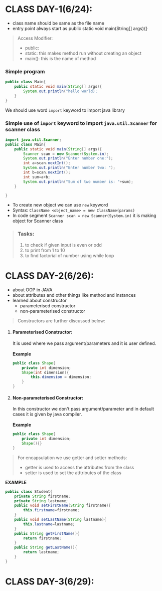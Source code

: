 # CLASS DAY-1(6/24):
* class name should be same as the file name
* entry point always start as public static void main(String[] args){}
> Access Modifier:
> - public:
> - static: this makes method run without creating an object
> - main(): this is the name of method
>
### Simple program
```java
public class Main{
    public static void main(String[] args){
        System.out.println("hello world);
    }
}
```
We should use word `import` keyword to import java library<br>
### Simple use of `import` keyword to import `java.util.Scanner` for scanner class
```java
import java.util.Scanner;
public class Main{
    public static void main(String[] args){
        Scanner scan = new Scanner(System.in);
        System.out.println("Enter number one:");
        int a=scan.nextInt();
        System.out.println("Enter number two: ");
        int b=scan.nextInt();
        int sum=a+b;
        System.out.println("Sum of two number is: "+sum);
    }

}
```
* To create new object we can use `new` keyword
* Syntax: `ClassName <object_name> = new ClassName(params)`
* In code segment `Scanner scan = new Scanner(System.in)` it is making object for Scanner class
> ### Tasks:
> 1. to check if given input is even or odd
> 2. to print from 1 to 10
> 3. to find factorial of number using while loop



# CLASS DAY-2(6/26):
* about OOP in JAVA
* about attributes and other things like method and instances
* learned about constructor
  * parameterised constructor
  * non-parameterised constructor
> Constructors are further discussed below:
1. #### Parameterised Constructor: 
    It is used where we pass argument/parameters and it is user defined.<br><br>
    **Example**<br>
    ```java
    public class Shape{
        private int dimension;
        Shape(int dimension){
            this.dimension = dimension;
        }
    }
    ```
2. #### Non-parameterised Constructor: 
    In this constructor we don't pass argument/parameter and in default cases it is given by java compiler.<br><br>
    **Example**<br>
    ```java
    public class Shape{
        private int dimension;
        Shape(){}
    }
    ```
> For encapsulation we use getter and setter methods:
> - getter is used to access the attributes from the class
> - setter is used to set the atttributes of the class
>
**EXAMPLE**<br>
```java
public class Student{
    private String firstname;
    private String lastname;
    public void setFirstName(String firstname){
        this.firstname=firstname;
    }
    public void setLastName(String lastname){
        this.lastname=lastname;
    }
    public String getFirstName(){
        return firstname;
    }
    public String getLastName(){
        return lastname;
    }
}
```
# CLASS DAY-3(6/29):
